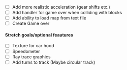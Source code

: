 - [ ] Add more realistic acceleration (gear shifts etc.)
- [ ] Add handler for game over when colliding with blocks
- [ ] Add ability to load map from text file
- [ ] Create Game over

#### Stretch goals/optional feautures
- [ ] Texture for car hood
- [ ] Speedometer
- [ ] Ray trace graphics
- [ ] Add turns to track (Maybe circular track)
